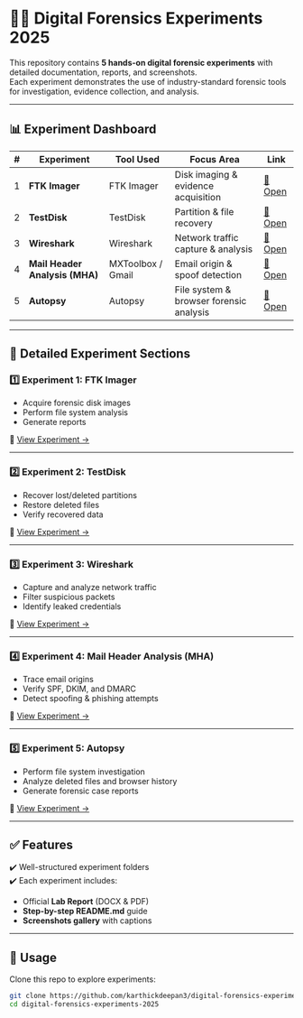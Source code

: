 # 🕵️‍♂️ Digital Forensics Experiments 2025  

This repository contains **5 hands-on digital forensic experiments** with detailed documentation, reports, and screenshots.  
Each experiment demonstrates the use of industry-standard forensic tools for investigation, evidence collection, and analysis.  

---

## 📊 Experiment Dashboard  

| # | Experiment | Tool Used | Focus Area | Link |
|---|------------|-----------|------------|------|
| 1 | **FTK Imager** | FTK Imager | Disk imaging & evidence acquisition | [📂 Open](exp1-FTK-Imager/) |
| 2 | **TestDisk** | TestDisk | Partition & file recovery | [📂 Open](exp2-TestDisk/) |
| 3 | **Wireshark** | Wireshark | Network traffic capture & analysis | [📂 Open](exp3-Wireshark/) |
| 4 | **Mail Header Analysis (MHA)** | MXToolbox / Gmail | Email origin & spoof detection | [📂 Open](exp4-MHA/) |
| 5 | **Autopsy** | Autopsy | File system & browser forensic analysis | [📂 Open](exp5-Autopsy/) |

---

## 📂 Detailed Experiment Sections  

### 1️⃣ Experiment 1: FTK Imager  
- Acquire forensic disk images  
- Perform file system analysis  
- Generate reports  

🔗 [View Experiment →](exp1-FTK-Imager/)  

---

### 2️⃣ Experiment 2: TestDisk  
- Recover lost/deleted partitions  
- Restore deleted files  
- Verify recovered data  

🔗 [View Experiment →](exp2-TestDisk/)  

---

### 3️⃣ Experiment 3: Wireshark  
- Capture and analyze network traffic  
- Filter suspicious packets  
- Identify leaked credentials  

🔗 [View Experiment →](exp3-Wireshark/)  

---

### 4️⃣ Experiment 4: Mail Header Analysis (MHA)  
- Trace email origins  
- Verify SPF, DKIM, and DMARC  
- Detect spoofing & phishing attempts  

🔗 [View Experiment →](exp4-MHA/)  

---

### 5️⃣ Experiment 5: Autopsy  
- Perform file system investigation  
- Analyze deleted files and browser history  
- Generate forensic case reports  

🔗 [View Experiment →](exp5-Autopsy/)  

---

## ✅ Features  
✔️ Well-structured experiment folders  
✔️ Each experiment includes:  
- Official **Lab Report** (DOCX & PDF)  
- **Step-by-step README.md** guide  
- **Screenshots gallery** with captions  

---

## 📌 Usage  
Clone this repo to explore experiments:  
```bash
git clone https://github.com/karthickdeepan3/digital-forensics-experiments-2025.git
cd digital-forensics-experiments-2025

